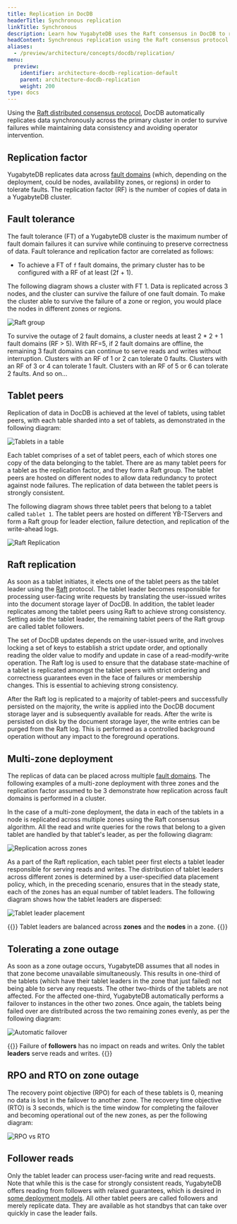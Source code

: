 ```yaml
---
title: Replication in DocDB
headerTitle: Synchronous replication
linkTitle: Synchronous
description: Learn how YugabyteDB uses the Raft consensus in DocDB to replicate data across multiple independent fault domains like nodes, zones, regions, and clouds.
headContent: Synchronous replication using the Raft consensus protocol
aliases:
  - /preview/architecture/concepts/docdb/replication/
menu:
  preview:
    identifier: architecture-docdb-replication-default
    parent: architecture-docdb-replication
    weight: 200
type: docs
---
```


Using the [Raft distributed consensus protocol](../raft), DocDB automatically replicates data synchronously across the primary cluster in order to survive failures while maintaining data consistency and avoiding operator intervention.

## Replication factor

YugabyteDB replicates data across [fault domains](../../key-concepts#fault-domain) (which, depending on the deployment, could be nodes, availability zones, or regions) in order to tolerate faults. The replication factor (RF) is the number of copies of data in a YugabyteDB cluster.

## Fault tolerance

The fault tolerance (FT) of a YugabyteDB cluster is the maximum number of fault domain failures it can survive while continuing to preserve correctness of data. Fault tolerance and replication factor are correlated as follows:

* To achieve a FT of `f` fault domains, the primary cluster has to be configured with a RF of at least (2f + 1).

The following diagram shows a cluster with FT 1. Data is replicated across 3 nodes, and the cluster can survive the failure of one fault domain. To make the cluster able to survive the failure of a zone or region, you would place the nodes in different zones or regions.

![Raft group](/images/architecture/replication/raft-group.png)

To survive the outage of 2 fault domains, a cluster needs at least 2 * 2 + 1 fault domains (RF > 5). With RF=5, if 2 fault domains are offline, the remaining 3 fault domains can continue to serve reads and writes without interruption.
Clusters with an RF of 1 or 2 can tolerate 0 faults.
Clusters with an RF of 3 or 4 can tolerate 1 fault.
Clusters with an RF of 5 or 6 can tolerate 2 faults.
And so on...

## Tablet peers

Replication of data in DocDB is achieved at the level of tablets, using tablet peers, with each table sharded into a set of tablets, as demonstrated in the following diagram:

![Tablets in a table](/images/architecture/replication/tablets_in_a_docsb_table.png)

Each tablet comprises of a set of tablet peers, each of which stores one copy of the data belonging to the tablet. There are as many tablet peers for a tablet as the replication factor, and they form a Raft group. The tablet peers are hosted on different nodes to allow data redundancy to protect against node failures. The replication of data between the tablet peers is strongly consistent.

The following diagram shows three tablet peers that belong to a tablet called `tablet 1`. The tablet peers are hosted on different YB-TServers and form a Raft group for leader election, failure detection, and replication of the write-ahead logs.

![Raft Replication](/images/architecture/raft_replication.png)

## Raft replication

As soon as a tablet initiates, it elects one of the tablet peers as the tablet leader using the [Raft](../raft) protocol. The tablet leader becomes responsible for processing user-facing write requests by translating the user-issued writes into the document storage layer of DocDB. In addition, the tablet leader replicates among the tablet peers using Raft to achieve strong consistency. Setting aside the tablet leader, the remaining tablet peers of the Raft group are called tablet followers.

The set of DocDB updates depends on the user-issued write, and involves locking a set of keys to establish a strict update order, and optionally reading the older value to modify and update in case of a read-modify-write operation. The Raft log is used to ensure that the database state-machine of a tablet is replicated amongst the tablet peers with strict ordering and correctness guarantees even in the face of failures or membership changes. This is essential to achieving strong consistency.

After the Raft log is replicated to a majority of tablet-peers and successfully persisted on the majority, the write is applied into the DocDB document storage layer and is subsequently available for reads. After the write is persisted on disk by the document storage layer, the write entries can be purged from the Raft log. This is performed as a controlled background operation without any impact to the foreground operations.

## Multi-zone deployment

The replicas of data can be placed across multiple [fault domains](../../key-concepts#fault-domain). The following examples of a multi-zone deployment with three zones and the replication factor assumed to be 3 demonstrate how replication across fault domains is performed in a cluster.

In the case of a multi-zone deployment, the data in each of the tablets in a node is replicated across multiple zones using the Raft consensus algorithm. All the read and write queries for the rows that belong to a given tablet are handled by that tablet's leader, as per the following diagram:

![Replication across zones](/images/architecture/replication/raft-replication-across-zones.png)

As a part of the Raft replication, each tablet peer first elects a tablet leader responsible for serving reads and writes. The distribution of tablet leaders across different zones is determined by a user-specified data placement policy, which, in the preceding scenario, ensures that in the steady state, each of the zones has an equal number of tablet leaders. The following diagram shows how the tablet leaders are dispersed:

![Tablet leader placement](/images/architecture/replication/optimal-tablet-leader-placement.png)

{{<note>}}
Tablet leaders are balanced across **zones** and the **nodes** in a zone.
{{</note>}}

## Tolerating a zone outage

As soon as a zone outage occurs, YugabyteDB assumes that all nodes in that zone become unavailable simultaneously. This results in one-third of the tablets (which have their tablet leaders in the zone that just failed) not being able to serve any requests. The other two-thirds of the tablets are not affected. For the affected one-third, YugabyteDB automatically performs a failover to instances in the other two zones. Once again, the tablets being failed over are distributed across the two remaining zones evenly, as per the following diagram:

![Automatic failover](/images/architecture/replication/automatic-failover-zone-outage.png)

{{<note>}}
Failure of **followers** has no impact on reads and writes. Only the tablet **leaders** serve reads and writes.
{{</note>}}

## RPO and RTO on zone outage

The recovery point objective (RPO) for each of these tablets is 0, meaning no data is lost in the failover to another zone. The recovery time objective (RTO) is 3 seconds, which is the time window for completing the failover and becoming operational out of the new zones, as per the following diagram:

![RPO vs RTO](/images/architecture/replication/rpo-vs-rto-zone-outage.png)

## Follower reads

Only the tablet leader can process user-facing write and read requests. Note that while this is the case for strongly consistent reads, YugabyteDB offers reading from followers with relaxed guarantees, which is desired in [some deployment models](../../../develop/build-global-apps/follower-reads/). All other tablet peers are called followers and merely replicate data. They are available as hot standbys that can take over quickly in case the leader fails.
